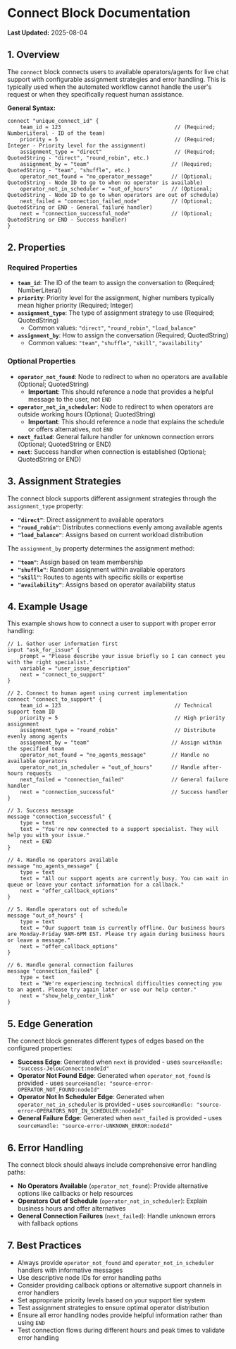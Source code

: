 # Connect Block Documentation

**Last Updated:** 2025-08-04

## 1. Overview

The `connect` block connects users to available operators/agents for live chat support with configurable assignment strategies and error handling. This is typically used when the automated workflow cannot handle the user's request or when they specifically request human assistance.

**General Syntax:**

```
connect "unique_connect_id" {
    team_id = 123                                    // (Required; NumberLiteral - ID of the team)
    priority = 5                                     // (Required; Integer - Priority level for the assignment)
    assignment_type = "direct"                       // (Required; QuotedString - "direct", "round_robin", etc.)
    assignment_by = "team"                          // (Required; QuotedString - "team", "shuffle", etc.)
    operator_not_found = "no_operator_message"      // (Optional; QuotedString - Node ID to go to when no operator is available)
    operator_not_in_scheduler = "out_of_hours"      // (Optional; QuotedString - Node ID to go to when operators are out of schedule)
    next_failed = "connection_failed_node"          // (Optional; QuotedString or END - General failure handler)
    next = "connection_successful_node"             // (Optional; QuotedString or END - Success handler)
}
```

## 2. Properties

### Required Properties

- **`team_id`**: The ID of the team to assign the conversation to (Required; NumberLiteral)
- **`priority`**: Priority level for the assignment, higher numbers typically mean higher priority (Required; Integer)
- **`assignment_type`**: The type of assignment strategy to use (Required; QuotedString)
  - Common values: `"direct"`, `"round_robin"`, `"load_balance"`
- **`assignment_by`**: How to assign the conversation (Required; QuotedString)
  - Common values: `"team"`, `"shuffle"`, `"skill"`, `"availability"`

### Optional Properties

- **`operator_not_found`**: Node to redirect to when no operators are available (Optional; QuotedString)
  - **Important**: This should reference a node that provides a helpful message to the user, not `END`
- **`operator_not_in_scheduler`**: Node to redirect to when operators are outside working hours (Optional; QuotedString)
  - **Important**: This should reference a node that explains the schedule or offers alternatives, not `END`
- **`next_failed`**: General failure handler for unknown connection errors (Optional; QuotedString or END)
- **`next`**: Success handler when connection is established (Optional; QuotedString or END)

## 3. Assignment Strategies

The connect block supports different assignment strategies through the `assignment_type` property:

- **`"direct"`**: Direct assignment to available operators
- **`"round_robin"`**: Distributes connections evenly among available agents
- **`"load_balance"`**: Assigns based on current workload distribution

The `assignment_by` property determines the assignment method:

- **`"team"`**: Assign based on team membership
- **`"shuffle"`**: Random assignment within available operators
- **`"skill"`**: Routes to agents with specific skills or expertise
- **`"availability"`**: Assigns based on operator availability status

## 4. Example Usage

This example shows how to connect a user to support with proper error handling:

```
// 1. Gather user information first
input "ask_for_issue" {
    prompt = "Please describe your issue briefly so I can connect you with the right specialist."
    variable = "user_issue_description"
    next = "connect_to_support"
}

// 2. Connect to human agent using current implementation
connect "connect_to_support" {
    team_id = 123                                    // Technical support team ID
    priority = 5                                     // High priority assignment
    assignment_type = "round_robin"                  // Distribute evenly among agents
    assignment_by = "team"                          // Assign within the specified team
    operator_not_found = "no_agents_message"        // Handle no available operators
    operator_not_in_scheduler = "out_of_hours"      // Handle after-hours requests
    next_failed = "connection_failed"               // General failure handler
    next = "connection_successful"                  // Success handler
}

// 3. Success message
message "connection_successful" {
    type = text
    text = "You're now connected to a support specialist. They will help you with your issue."
    next = END
}

// 4. Handle no operators available
message "no_agents_message" {
    type = text
    text = "All our support agents are currently busy. You can wait in queue or leave your contact information for a callback."
    next = "offer_callback_options"
}

// 5. Handle operators out of schedule
message "out_of_hours" {
    type = text
    text = "Our support team is currently offline. Our business hours are Monday-Friday 9AM-6PM EST. Please try again during business hours or leave a message."
    next = "offer_callback_options"
}

// 6. Handle general connection failures
message "connection_failed" {
    type = text
    text = "We're experiencing technical difficulties connecting you to an agent. Please try again later or use our help center."
    next = "show_help_center_link"
}
```

## 5. Edge Generation

The connect block generates different types of edges based on the configured properties:

- **Success Edge**: Generated when `next` is provided - uses `sourceHandle: "success-JelouConnect:nodeId"`
- **Operator Not Found Edge**: Generated when `operator_not_found` is provided - uses `sourceHandle: "source-error-OPERATOR_NOT_FOUND:nodeId"`
- **Operator Not In Scheduler Edge**: Generated when `operator_not_in_scheduler` is provided - uses `sourceHandle: "source-error-OPERATORS_NOT_IN_SCHEDULER:nodeId"`
- **General Failure Edge**: Generated when `next_failed` is provided - uses `sourceHandle: "source-error-UNKNOWN_ERROR:nodeId"`

## 6. Error Handling

The connect block should always include comprehensive error handling paths:

- **No Operators Available** (`operator_not_found`): Provide alternative options like callbacks or help resources
- **Operators Out of Schedule** (`operator_not_in_scheduler`): Explain business hours and offer alternatives
- **General Connection Failures** (`next_failed`): Handle unknown errors with fallback options

## 7. Best Practices

- Always provide `operator_not_found` and `operator_not_in_scheduler` handlers with informative messages
- Use descriptive node IDs for error handling paths
- Consider providing callback options or alternative support channels in error handlers
- Set appropriate priority levels based on your support tier system
- Test assignment strategies to ensure optimal operator distribution
- Ensure all error handling nodes provide helpful information rather than using `END`
- Test connection flows during different hours and peak times to validate error handling